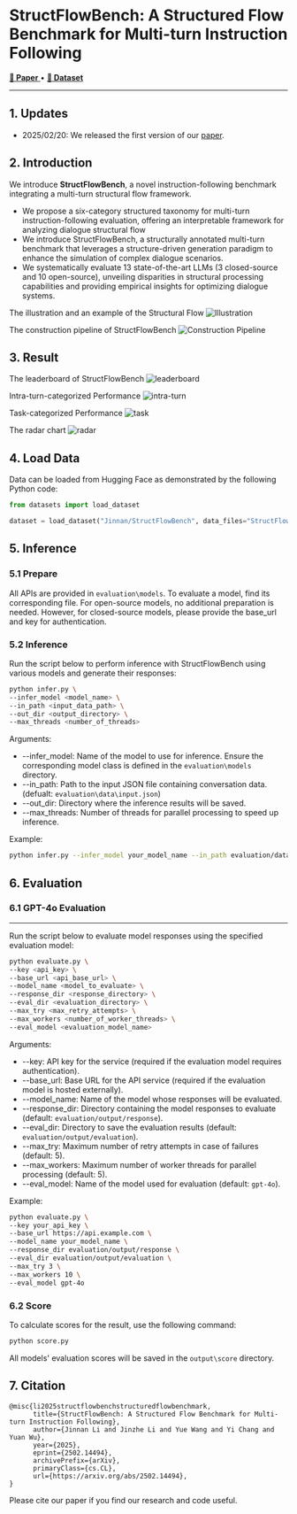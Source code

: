 # StructFlowBench: A Structured Flow Benchmark for Multi-turn Instruction Following

</div align="center">
<a href="https://arxiv.org/abs/2502.14494">
  <strong>📃 Paper</strong>
</a>
• <a href="https://huggingface.co/datasets/Jinnan/StructFlowBench">
  <strong>🤗 Dataset</strong>
</a></div>

---

## 1. Updates
- 2025/02/20: We released the first version of our [paper](https://arxiv.org/abs/2502.14494).

## 2. Introduction

We introduce **StructFlowBench**, a novel instruction-following benchmark integrating a multi-turn structural flow framework. 
- We propose a six-category structured taxonomy for multi-turn instruction-following evaluation, offering an interpretable framework for analyzing dialogue structural flow
- We introduce StructFlowBench, a structurally annotated multi-turn benchmark that leverages a structure-driven generation paradigm to enhance the simulation of complex dialogue scenarios.
- We systematically evaluate 13 state-of-the-art LLMs (3 closed-source and 10 open-source), unveiling disparities in structural processing capabilities and providing empirical insights for optimizing dialogue systems.

The illustration and an example of the Structural Flow
![Illustration](/resources/img/structural_flow.png)

The construction pipeline of StructFlowBench
![Construction Pipeline](/resources/img/data_construction_pipeline.png)

## 3. Result
The leaderboard of StructFlowBench
![leaderboard](/resources/img/leaderboard.jpeg)

Intra-turn-categorized Performance
![intra-turn](/resources/img/intra-turn_constraint_result.jpeg)

Task-categorized Performance
![task](/resources/img/task_result.jpeg)

The radar chart
![radar](/resources/img/radar.png)

## 4. Load Data
Data can be loaded from Hugging Face as demonstrated by the following Python code:
```python
from datasets import load_dataset

dataset = load_dataset("Jinnan/StructFlowBench", data_files="StructFlowBench.json")
```

## 5. Inference
### 5.1 Prepare

All APIs are provided in `evaluation\models`. To evaluate a model, find its corresponding file. For open-source models, no additional preparation is needed. However, for closed-source models, please provide the base_url and key for authentication.

### 5.2 Inference

Run the script below to perform inference with StructFlowBench using various models and generate their responses:

```bash
python infer.py \
--infer_model <model_name> \
--in_path <input_data_path> \
--out_dir <output_directory> \
--max_threads <number_of_threads>
```

Arguments:

- --infer_model: Name of the model to use for inference. Ensure the corresponding model class is defined in the `evaluation\models` directory.  
- --in_path: Path to the input JSON file containing conversation data. (defualt: `evaluation\data\input.json`)
- --out_dir: Directory where the inference results will be saved.
- --max_threads: Number of threads for parallel processing to speed up inference.  

Example:
```bash
python infer.py --infer_model your_model_name --in_path evaluation/data/input_data.json --out_dir evaluation/output/response --max_threads 4
```

## 6. Evaluation
### 6.1 GPT-4o Evaluation
---

Run the script below to evaluate model responses using the specified evaluation model:

```bash
python evaluate.py \
--key <api_key> \
--base_url <api_base_url> \
--model_name <model_to_evaluate> \
--response_dir <response_directory> \
--eval_dir <evaluation_directory> \
--max_try <max_retry_attempts> \
--max_workers <number_of_worker_threads> \
--eval_model <evaluation_model_name>
```

Arguments:

- --key: API key for the service (required if the evaluation model requires authentication).  
- --base_url: Base URL for the API service (required if the evaluation model is hosted externally).  
- --model_name: Name of the model whose responses will be evaluated.  
- --response_dir: Directory containing the model responses to evaluate (default: `evaluation/output/response`).  
- --eval_dir: Directory to save the evaluation results (default: `evaluation/output/evaluation`).  
- --max_try: Maximum number of retry attempts in case of failures (default: 5).  
- --max_workers: Maximum number of worker threads for parallel processing (default: 5).  
- --eval_model: Name of the model used for evaluation (default: `gpt-4o`).

Example:
```bash
python evaluate.py \
--key your_api_key \
--base_url https://api.example.com \
--model_name your_model_name \
--response_dir evaluation/output/response \
--eval_dir evaluation/output/evaluation \
--max_try 3 \
--max_workers 10 \
--eval_model gpt-4o
```


### 6.2 Score
To calculate scores for the result, use the following command:
```bash
python score.py
```
All models' evaluation scores will be saved in the `output\score` directory.

## 7. Citation
```
@misc{li2025structflowbenchstructuredflowbenchmark,
      title={StructFlowBench: A Structured Flow Benchmark for Multi-turn Instruction Following}, 
      author={Jinnan Li and Jinzhe Li and Yue Wang and Yi Chang and Yuan Wu},
      year={2025},
      eprint={2502.14494},
      archivePrefix={arXiv},
      primaryClass={cs.CL},
      url={https://arxiv.org/abs/2502.14494}, 
}
```
Please cite our paper if you find our research and code useful.